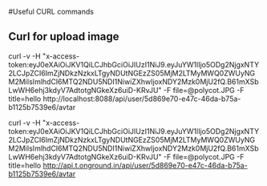 #Useful CURL commands

Curl for upload image 
---
curl -v -H "x-access-token:eyJ0eXAiOiJKV1QiLCJhbGciOiJIUzI1NiJ9.eyJuYW1lIjo5ODg2NjgxNTY2LCJpZCI6ImZjNDkzNzkxLTgyNDUtNGEzZS05MjM2LTMyMWQ0ZWUyNGM2MiIsImlhdCI6MTQ2NDU5NDI1NiwiZXhwIjoxNDY2Mzk0MjU2fQ.B61mXSbLwWH6ehj3kdyV7AdtotgNGkeXz6uiD-KRvJU" -F file=@polycot.JPG -F title=hello http://localhost:8088/api/user/5d869e70-e47c-46da-b75a-b1125b7539e6/avtar


curl -v -H "x-access-token:eyJ0eXAiOiJKV1QiLCJhbGciOiJIUzI1NiJ9.eyJuYW1lIjo5ODg2NjgxNTY2LCJpZCI6ImZjNDkzNzkxLTgyNDUtNGEzZS05MjM2LTMyMWQ0ZWUyNGM2MiIsImlhdCI6MTQ2NDU5NDI1NiwiZXhwIjoxNDY2Mzk0MjU2fQ.B61mXSbLwWH6ehj3kdyV7AdtotgNGkeXz6uiD-KRvJU" -F file=@polycot.JPG -F title=hello http://api.t.onground.in/api/user/5d869e70-e47c-46da-b75a-b1125b7539e6/avtar